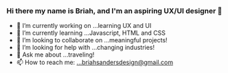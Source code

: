 ### Hi there my name is Briah, and I'm an aspiring UX/UI designer 👋


- 🔭 I’m currently working on ...learning UX and UI
- 🌱 I’m currently learning ...Javascript, HTML and CSS
- 👯 I’m looking to collaborate on ...meaningful projects!
- 🤔 I’m looking for help with ...changing industries!
- 💬 Ask me about ...traveling!
- 📫 How to reach me: ...briahsandersdesign@gmail.com


